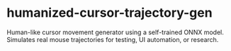 # humanized-cursor-trajectory-gen
Human-like cursor movement generator using a self-trained ONNX model. Simulates real mouse trajectories for testing, UI automation, or research.
